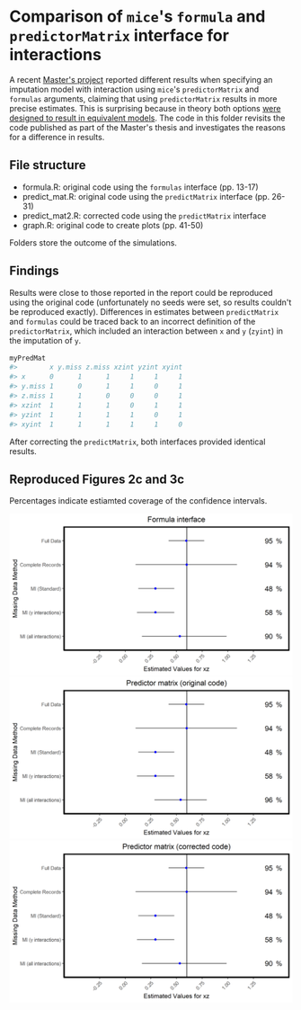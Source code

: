 # Comparison of `mice`'s `formula` and `predictorMatrix` interface for interactions

A recent [Master's project](https://uknowledge.uky.edu/cgi/viewcontent.cgi?article=1234&context=cph_etds) reported different results when specifying an imputation model with interaction using `mice`'s `predictorMatrix` and `formulas` arguments, claiming that using `predictorMatrix` results in more precise estimates. This is surprising because in theory both options [were designed to result in equivalent models](https://github.com/amices/mice/issues/257). The code in this folder revisits the code published as part of the Master's thesis and investigates the reasons for a difference in results.

## File structure

- formula.R: original code using the `formulas` interface (pp. 13-17)
- predict_mat.R: original code using the `predictMatrix` interface (pp. 26-31)
- predict_mat2.R: corrected code using the `predictMatrix` interface 
- graph.R: original code to create plots (pp. 41-50)

Folders store the outcome of the simulations.

## Findings 

Results were close to those reported in the report could be reproduced using the original code (unfortunately no seeds were set, so results couldn't be reproduced exactly). Differences in estimates between `predictMatrix` and `formulas` could be traced back to an incorrect definition of the `predictorMatrix`, which included an interaction between `x` and `y` (`zyint`) in the imputation of `y`.


```r
myPredMat
#>        x y.miss z.miss xzint yzint xyint
#> x      0      1      1     1     1     1
#> y.miss 1      0      1     1     0     1
#> z.miss 1      1      0     0     0     1
#> xzint  1      1      1     0     1     1
#> yzint  1      1      1     1     0     1
#> xyint  1      1      1     1     1     0
```

After correcting the `predictMatrix`, both interfaces provided identical results.

## Reproduced Figures 2c and 3c

Percentages indicate estiamted coverage of the confidence intervals. 

![](xz_by_method_formula.png)
![](xz_by_method_predict_mat.png)
![](xz_by_method_predict_mat2.png)
